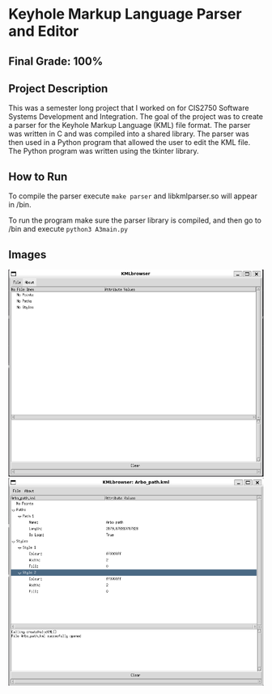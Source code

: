 # Keyhole Markup Language Parser and Editor

## Final Grade: 100%

## Project Description

This was a semester long project that I worked on for CIS2750 Software Systems Development and Integration. The goal of the project was to create a parser for the Keyhole Markup Language (KML) file format. The parser was written in C and was compiled into a shared library. The parser was then used in a Python program that allowed the user to edit the KML file. The Python program was written using the tkinter library.

## How to Run

To compile the parser execute `make parser` and libkmlparser.so will appear in /bin.

To run the program make sure the parser library is compiled, and then go to /bin and execute `python3 A3main.py`

## Images

![Application](images/launch.png)
![KML Example](images/example.png)
